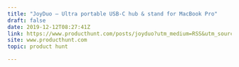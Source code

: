 ```yaml
---
title: "JoyDuo — Ultra portable USB-C hub & stand for MacBook Pro"
draft: false
date: 2019-12-12T08:27:41Z
link: https://www.producthunt.com/posts/joyduo?utm_medium=RSS&utm_source=hune
site: www.producthunt.com
topic: product hunt  

---
```

